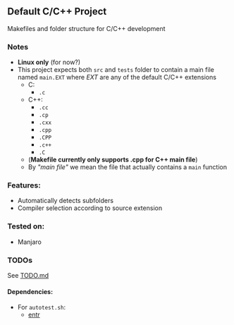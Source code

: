 ## Default C/C++ Project
Makefiles and folder structure for C/C++ development

### Notes
- **Linux only** (for now?)
- This project expects both `src` and `tests` folder to contain a main file named `main.EXT` where *EXT* are any of the default C/C++ extensions
  - C:
      - `.c`
  - C++:
      - `.cc`
      - `.cp`
      - `.cxx`
      - `.cpp`
      - `.CPP`
      - `.c++`
      - `.C`
  - (**Makefile currently only supports .cpp for C++ main file**)
  - By *"main file"* we mean the file that actually contains a `main` function

### Features:
- Automatically detects subfolders
- Compiler selection according to source extension

### Tested on:
- Manjaro

### TODOs
See [TODO.md](TODO.md)

#### Dependencies:

- For `autotest.sh`:
  - [entr](http://entrproject.org/)
